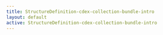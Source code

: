 ```yaml
---
title: StructureDefinition-cdex-collection-bundle-intro
layout: default
active: StructureDefinition-cdex-collection-bundle-intro
---
```


